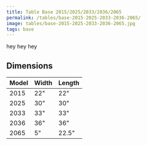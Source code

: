 ```yaml
---
title: Table Base 2015/2025/2033/2036/2065
permalink: /tables/base-2015-2025-2033-2036-2065/
image: tables/base-2015-2025-2033-2036-2065.jpg
tags: base
---
```


hey hey hey


## Dimensions

Model | Width  | Length
------|--------|-------
2015  | 22"    | 22"
2025  | 30"    | 30"
2033  | 33"    | 33"
2036  | 36"    | 36"
2065  | 5"     | 22.5"